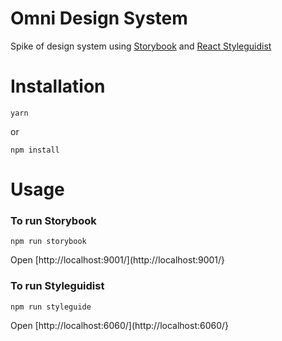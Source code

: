 Omni Design System
==================
Spike of design system using [Storybook](https://storybook.js.org/) and [React Styleguidist](https://react-styleguidist.js.org/)


Installation
============

```
yarn
```
or
```
npm install
```


Usage
=====
### To run Storybook
```
npm run storybook
```
Open [http://localhost:9001/](http://localhost:9001/}


### To run Styleguidist
```
npm run styleguide
```
Open [http://localhost:6060/](http://localhost:6060/}
